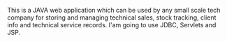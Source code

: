 This is a JAVA web application which can be used by any small scale tech company
for storing and managing technical sales, stock tracking, client info and
technical service records. I'am going to use JDBC, Servlets and JSP.
